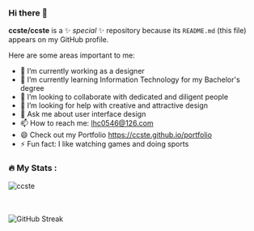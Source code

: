 ### Hi there 👋

**ccste/ccste** is a ✨ _special_ ✨ repository because its `README.md` (this file) appears on my GitHub profile.

Here are some areas important to me:

- 🔭 I’m currently working as a designer
- 🌱 I’m currently learning Information Technology for my Bachelor's degree
- 👯 I’m looking to collaborate with dedicated and diligent people
- 🤔 I’m looking for help with creative and attractive design
- 💬 Ask me about user interface design
- 📫 How to reach me: lhc0546@126.com
- 😄 Check out my Portfolio https://ccste.github.io/portfolio
- ⚡ Fun fact: I like watching games and doing sports

<h3 align="left">🔥   My Stats :</h3>

<img align="left" src="https://github-readme-stats.vercel.app/api?username=ccste&show_icons=true&locale=en" alt="ccste" />

<br/><br/><br/>

<div align="left">
  <img src="https://streak-stats.demolab.com?user=ccste&locale=en&mode=daily&hide_border=false&card_width=800" alt="GitHub Streak" />
</div>
<!-- &border_radius=5&order=3 -->